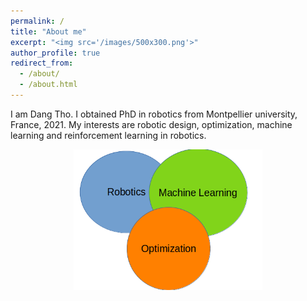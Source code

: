```yaml
---
permalink: /
title: "About me"
excerpt: "<img src='/images/500x300.png'>"
author_profile: true
redirect_from: 
  - /about/
  - /about.html
---
```


I am Dang Tho. I obtained PhD in robotics from Montpellier university, France, 2021. My interests are robotic design, optimization, machine learning and reinforcement learning in robotics.

<img src="/images/research_domains.png" width="60%" style="display: block; margin: auto;" />

